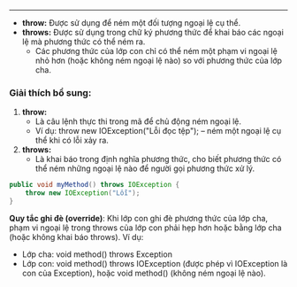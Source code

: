 
---
- **throw:** Được sử dụng để ném một đối tượng ngoại lệ cụ thể.
- **throws:** Được sử dụng trong chữ ký phương thức để khai báo các ngoại lệ mà phương thức có thể ném ra.
    - Các phương thức của lớp con chỉ có thể ném một phạm vi ngoại lệ nhỏ hơn (hoặc không ném ngoại lệ nào) so với phương thức của lớp cha.
### Giải thích bổ sung:

1. **throw:**
    - Là câu lệnh thực thi trong mã để chủ động ném ngoại lệ.
    - Ví dụ: throw new IOException("Lỗi đọc tệp"); – ném một ngoại lệ cụ thể khi có lỗi xảy ra.
2. **throws:**
    - Là khai báo trong định nghĩa phương thức, cho biết phương thức có thể ném những ngoại lệ nào để người gọi phương thức xử lý.
```java
public void myMethod() throws IOException {
    throw new IOException("Lỗi");
}
```

**Quy tắc ghi đè (override)**: Khi lớp con ghi đè phương thức của lớp cha, phạm vi ngoại lệ trong throws của lớp con phải hẹp hơn hoặc bằng lớp cha (hoặc không khai báo throws). Ví dụ:

- Lớp cha: void method() throws Exception
- Lớp con: void method() throws IOException (được phép vì IOException là con của Exception), hoặc void method() (không ném ngoại lệ nào).

